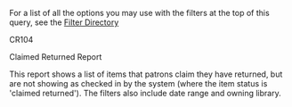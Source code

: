 For a list of all the options you may use with the filters at the top of this query, see the [Filter Directory](https://confluence.cornell.edu/display/folio/FOLIO+Reports+Filter+Directory)


CR104

Claimed Returned Report

This report shows a list of items that patrons claim they have returned, but are not showing as checked in by the system (where the item status is 'claimed returned'). The filters also include date range and owning library.



